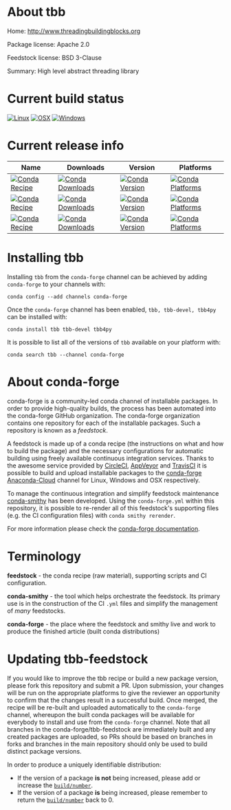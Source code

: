 About tbb
=========

Home: http://www.threadingbuildingblocks.org

Package license: Apache 2.0

Feedstock license: BSD 3-Clause

Summary: High level abstract threading library



Current build status
====================

[![Linux](https://img.shields.io/circleci/project/github/conda-forge/tbb-feedstock/master.svg?label=Linux)](https://circleci.com/gh/conda-forge/tbb-feedstock)
[![OSX](https://img.shields.io/travis/conda-forge/tbb-feedstock/master.svg?label=macOS)](https://travis-ci.org/conda-forge/tbb-feedstock)
[![Windows](https://img.shields.io/appveyor/ci/conda-forge/tbb-feedstock/master.svg?label=Windows)](https://ci.appveyor.com/project/conda-forge/tbb-feedstock/branch/master)

Current release info
====================

| Name | Downloads | Version | Platforms |
| --- | --- | --- | --- |
| [![Conda Recipe](https://img.shields.io/badge/recipe-tbb-green.svg)](https://anaconda.org/conda-forge/tbb) | [![Conda Downloads](https://img.shields.io/conda/dn/conda-forge/tbb.svg)](https://anaconda.org/conda-forge/tbb) | [![Conda Version](https://img.shields.io/conda/vn/conda-forge/tbb.svg)](https://anaconda.org/conda-forge/tbb) | [![Conda Platforms](https://img.shields.io/conda/pn/conda-forge/tbb.svg)](https://anaconda.org/conda-forge/tbb) |
| [![Conda Recipe](https://img.shields.io/badge/recipe-tbb--devel-green.svg)](https://anaconda.org/conda-forge/tbb-devel) | [![Conda Downloads](https://img.shields.io/conda/dn/conda-forge/tbb-devel.svg)](https://anaconda.org/conda-forge/tbb-devel) | [![Conda Version](https://img.shields.io/conda/vn/conda-forge/tbb-devel.svg)](https://anaconda.org/conda-forge/tbb-devel) | [![Conda Platforms](https://img.shields.io/conda/pn/conda-forge/tbb-devel.svg)](https://anaconda.org/conda-forge/tbb-devel) |
| [![Conda Recipe](https://img.shields.io/badge/recipe-tbb4py-green.svg)](https://anaconda.org/conda-forge/tbb4py) | [![Conda Downloads](https://img.shields.io/conda/dn/conda-forge/tbb4py.svg)](https://anaconda.org/conda-forge/tbb4py) | [![Conda Version](https://img.shields.io/conda/vn/conda-forge/tbb4py.svg)](https://anaconda.org/conda-forge/tbb4py) | [![Conda Platforms](https://img.shields.io/conda/pn/conda-forge/tbb4py.svg)](https://anaconda.org/conda-forge/tbb4py) |

Installing tbb
==============

Installing `tbb` from the `conda-forge` channel can be achieved by adding `conda-forge` to your channels with:

```
conda config --add channels conda-forge
```

Once the `conda-forge` channel has been enabled, `tbb, tbb-devel, tbb4py` can be installed with:

```
conda install tbb tbb-devel tbb4py
```

It is possible to list all of the versions of `tbb` available on your platform with:

```
conda search tbb --channel conda-forge
```


About conda-forge
=================

conda-forge is a community-led conda channel of installable packages.
In order to provide high-quality builds, the process has been automated into the
conda-forge GitHub organization. The conda-forge organization contains one repository
for each of the installable packages. Such a repository is known as a *feedstock*.

A feedstock is made up of a conda recipe (the instructions on what and how to build
the package) and the necessary configurations for automatic building using freely
available continuous integration services. Thanks to the awesome service provided by
[CircleCI](https://circleci.com/), [AppVeyor](https://www.appveyor.com/)
and [TravisCI](https://travis-ci.org/) it is possible to build and upload installable
packages to the [conda-forge](https://anaconda.org/conda-forge)
[Anaconda-Cloud](https://anaconda.org/) channel for Linux, Windows and OSX respectively.

To manage the continuous integration and simplify feedstock maintenance
[conda-smithy](https://github.com/conda-forge/conda-smithy) has been developed.
Using the ``conda-forge.yml`` within this repository, it is possible to re-render all of
this feedstock's supporting files (e.g. the CI configuration files) with ``conda smithy rerender``.

For more information please check the [conda-forge documentation](https://conda-forge.org/docs/).

Terminology
===========

**feedstock** - the conda recipe (raw material), supporting scripts and CI configuration.

**conda-smithy** - the tool which helps orchestrate the feedstock.
                   Its primary use is in the construction of the CI ``.yml`` files
                   and simplify the management of *many* feedstocks.

**conda-forge** - the place where the feedstock and smithy live and work to
                  produce the finished article (built conda distributions)


Updating tbb-feedstock
======================

If you would like to improve the tbb recipe or build a new
package version, please fork this repository and submit a PR. Upon submission,
your changes will be run on the appropriate platforms to give the reviewer an
opportunity to confirm that the changes result in a successful build. Once
merged, the recipe will be re-built and uploaded automatically to the
`conda-forge` channel, whereupon the built conda packages will be available for
everybody to install and use from the `conda-forge` channel.
Note that all branches in the conda-forge/tbb-feedstock are
immediately built and any created packages are uploaded, so PRs should be based
on branches in forks and branches in the main repository should only be used to
build distinct package versions.

In order to produce a uniquely identifiable distribution:
 * If the version of a package **is not** being increased, please add or increase
   the [``build/number``](https://conda.io/docs/user-guide/tasks/build-packages/define-metadata.html#build-number-and-string).
 * If the version of a package **is** being increased, please remember to return
   the [``build/number``](https://conda.io/docs/user-guide/tasks/build-packages/define-metadata.html#build-number-and-string)
   back to 0.
